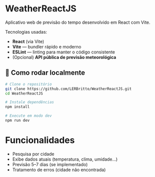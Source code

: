 # WeatherReactJS

Aplicativo web de previsão do tempo desenvolvido em React com Vite.

Tecnologias usadas:

- **React** (via Vite)
- **Vite** — bundler rápido e moderno
- **ESLint** — linting para manter o código consistente
- (Opcional) **API pública de previsão meteorológica**

## 🚀 Como rodar localmente

```bash
# Clone o repositório
git clone https://github.com/LERBritto/WeatherReactJS.git
cd WeatherReactJS

# Instale dependências
npm install

# Execute em modo dev
npm run dev
```

# Funcionalidades

- Pesquisa por cidade
- Exibe dados atuais (temperatura, clima, umidade…)
- Previsão 5–7 dias (se implementado)
- Tratamento de erros (cidade não encontrada)